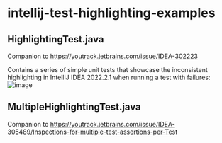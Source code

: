 # intellij-test-highlighting-examples

## HighlightingTest.java
Companion to https://youtrack.jetbrains.com/issue/IDEA-302223

Contains a series of simple unit tests that showcase the inconsistent highlighting in IntelliJ IDEA 2022.2.1 when running a test with failures:
![image](https://user-images.githubusercontent.com/1201001/191557203-4c944247-d6ed-4233-96fb-c839b56c91b7.png)

## MultipleHighlightingTest.java
Companion to https://youtrack.jetbrains.com/issue/IDEA-305489/Inspections-for-multiple-test-assertions-per-Test
